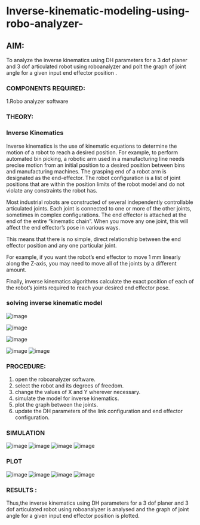# Inverse-kinematic-modeling-using-robo-analyzer-

 
## AIM: 
To analyze the inverse kinematics using DH parameters for a 3 dof planer and 3 dof articulated robot using roboanalyzer and polt the graph of joint angle for a given  input end effector position .


### COMPONENTS REQUIRED:
1.Robo analyzer software  


### THEORY: 
  
### Inverse Kinematics
 

Inverse kinematics is the use of kinematic equations to determine the motion of a robot to reach a desired position. For example, to perform automated bin picking, a robotic arm used in a manufacturing line needs precise motion from an initial position to a desired position between bins and manufacturing machines. The grasping end of a robot arm is designated as the end-effector. The robot configuration is a list of joint positions that are within the position limits of the robot model and do not violate any constraints the robot has.

 Most industrial robots are constructed of several independently controllable articulated joints. Each joint is connected to one or more of the other joints, sometimes in complex configurations. The end effector is attached at the end of the entire “kinematic chain”. When you move any one joint, this will affect the end effector’s pose in various ways.

This means that there is no simple, direct relationship between the end effector position and any one particular joint.

For example, if you want the robot’s end effector to move 1 mm linearly along the Z-axis, you may need to move all of the joints by a different amount.

Finally, inverse kinematics algorithms calculate the exact position of each of the robot’s joints required to reach your desired end effector pose.

### solving inverse kinematic model 
![image](https://user-images.githubusercontent.com/36288975/170622829-3fe97ef7-8ef1-44af-afae-b0954871aa0c.png)


![image](https://user-images.githubusercontent.com/36288975/170622902-f48fd9c7-f2ec-4fd5-904b-ea51be8298c3.png)

![image](https://user-images.githubusercontent.com/36288975/170622934-a3fd7f77-7eb2-4408-b66d-d6e3adbd1f99.png)

![image](https://user-images.githubusercontent.com/36288975/170622982-9c4d8b23-1563-4e17-9616-87bcc4f4501d.png)
![image](https://user-images.githubusercontent.com/36288975/170623020-f27efc12-bb58-4f62-840d-af544ac6689e.png)

### PROCEDURE:
1. open the roboanalyzer software.
2. select the robot and its degrees of freedom.
3. change the values of X and Y wherever necessary.
4. simulate the model for inverse kinematics.
5. plot the graph between the joints.
6. update the DH parameters of the link configuration and end effector configuration.







### SIMULATION 
 ![image](https://user-images.githubusercontent.com/94154712/174306187-14a41c8e-d9d8-402d-8cfd-c2421e5d39f9.png)
![image](https://user-images.githubusercontent.com/94154712/174306216-826e91dc-04f2-42dc-9b2f-7e3003b2ab2e.png)
![image](https://user-images.githubusercontent.com/94154712/174306235-3738d009-1c60-46a5-8ee0-31eccf583adc.png)
![image](https://user-images.githubusercontent.com/94154712/174306254-2f4f610c-5aa1-44b1-bff2-0e8286734ce2.png)

 
 
 
 
 
 
 ### PLOT 
 
 ![image](https://user-images.githubusercontent.com/94154712/174306273-0b589b77-b5cd-4cf3-a51b-e520171232cf.png)
![image](https://user-images.githubusercontent.com/94154712/174306291-65779a2c-3be7-4aed-8892-04112a2ca536.png)
![image](https://user-images.githubusercontent.com/94154712/174306339-9bd451ce-c0ca-43d9-942a-b1236581fc03.png)
![image](https://user-images.githubusercontent.com/94154712/174306375-e15f1f2e-aae0-4806-a07e-b5d6852d0a6c.png)

 
 
 
 
 
 
 
 
 
 

 
 














### RESULTS :  
Thus,the inverse kinematics using DH parameters for a 3 dof planer and 3 dof articulated robot using roboanalyzer is analysed and the graph of joint angle for a given input end effector position is plotted.
